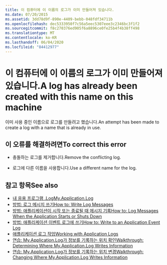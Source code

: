 ```yaml
---
title: 이 컴퓨터에 이 이름의 로그가 이미 만들어져 있습니다.
ms.date: 07/20/2015
ms.assetid: 3dd78d9f-890e-4409-bebb-048fdf34711b
ms.openlocfilehash: dec5333950f7c56a5eec5307eee3c2346bc3f1f2
ms.sourcegitcommit: f8c270376ed905f6a8896ce0fe25b4f4b38ff498
ms.translationtype: MT
ms.contentlocale: ko-KR
ms.lasthandoff: 06/04/2020
ms.locfileid: "84412977"
---
```

# <a name="a-log-has-already-been-created-with-this-name-on-this-machine"></a><span data-ttu-id="7f467-102">이 컴퓨터에 이 이름의 로그가 이미 만들어져 있습니다.</span><span class="sxs-lookup"><span data-stu-id="7f467-102">A log has already been created with this name on this machine</span></span>
<span data-ttu-id="7f467-103">이미 사용 중인 이름으로 로그를 만들려고 했습니다.</span><span class="sxs-lookup"><span data-stu-id="7f467-103">An attempt has been made to create a log with a name that is already in use.</span></span>  
  
## <a name="to-correct-this-error"></a><span data-ttu-id="7f467-104">이 오류를 해결하려면</span><span class="sxs-lookup"><span data-stu-id="7f467-104">To correct this error</span></span>  
  
- <span data-ttu-id="7f467-105">충돌하는 로그를 제거합니다.</span><span class="sxs-lookup"><span data-stu-id="7f467-105">Remove the conflicting log.</span></span>  
  
- <span data-ttu-id="7f467-106">로그에 다른 이름을 사용합니다.</span><span class="sxs-lookup"><span data-stu-id="7f467-106">Use a different name for the log.</span></span>  
  
## <a name="see-also"></a><span data-ttu-id="7f467-107">참고 항목</span><span class="sxs-lookup"><span data-stu-id="7f467-107">See also</span></span>

- [<span data-ttu-id="7f467-108">내 응용 프로그램 .Log</span><span class="sxs-lookup"><span data-stu-id="7f467-108">My.Application.Log</span></span>](xref:Microsoft.VisualBasic.ApplicationServices.ApplicationBase.Log)
- [<span data-ttu-id="7f467-109">방법: 로그 메시지 쓰기</span><span class="sxs-lookup"><span data-stu-id="7f467-109">How to: Write Log Messages</span></span>](../developing-apps/programming/log-info/how-to-write-log-messages.md)
- [<span data-ttu-id="7f467-110">방법: 애플리케이션이 시작 또는 종료될 때 메시지 기록</span><span class="sxs-lookup"><span data-stu-id="7f467-110">How to: Log Messages When the Application Starts or Shuts Down</span></span>](../developing-apps/programming/log-info/how-to-log-messages-when-the-application-starts-or-shuts-down.md)
- [<span data-ttu-id="7f467-111">방법: 애플리케이션 이벤트 로그에 쓰기</span><span class="sxs-lookup"><span data-stu-id="7f467-111">How to: Write to an Application Event Log</span></span>](../developing-apps/programming/log-info/how-to-write-to-an-application-event-log.md)
- [<span data-ttu-id="7f467-112">애플리케이션 로그 작업</span><span class="sxs-lookup"><span data-stu-id="7f467-112">Working with Application Logs</span></span>](../developing-apps/programming/log-info/working-with-application-logs.md)
- [<span data-ttu-id="7f467-113">연습: My.Application.Log가 정보를 기록하는 위치 확인</span><span class="sxs-lookup"><span data-stu-id="7f467-113">Walkthrough: Determining Where My.Application.Log Writes Information</span></span>](../developing-apps/programming/log-info/walkthrough-determining-where-my-application-log-writes-information.md)
- [<span data-ttu-id="7f467-114">연습: My.Application.Log가 정보를 기록하는 위치 변경</span><span class="sxs-lookup"><span data-stu-id="7f467-114">Walkthrough: Changing Where My.Application.Log Writes Information</span></span>](../developing-apps/programming/log-info/walkthrough-changing-where-my-application-log-writes-information.md)
